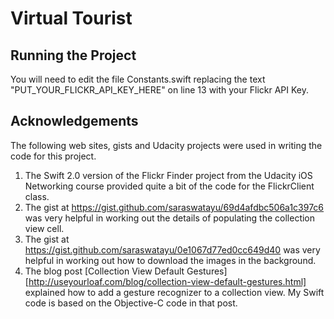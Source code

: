 # Virtual Tourist

## Running the Project
You will need to edit the file Constants.swift replacing the text "PUT_YOUR_FLICKR_API_KEY_HERE" on line 13 with your Flickr API Key.

## Acknowledgements
The following web sites, gists and Udacity projects were used in writing the code for this project.

1. The Swift 2.0 version of the Flickr Finder project from the Udacity iOS Networking course provided quite a bit of the code for the FlickrClient class.
2. The gist at https://gist.github.com/saraswatayu/69d4afdbc506a1c397c6 was very helpful in working out the details of populating the collection view cell.
3. The gist at https://gist.github.com/saraswatayu/0e1067d77ed0cc649d40 was very helpful in working out how to download the images in the background.
4. The blog post [Collection View Default Gestures][http://useyourloaf.com/blog/collection-view-default-gestures.html] explained how to add a gesture recognizer to a collection view. My Swift code is based on the Objective-C code in that post.
